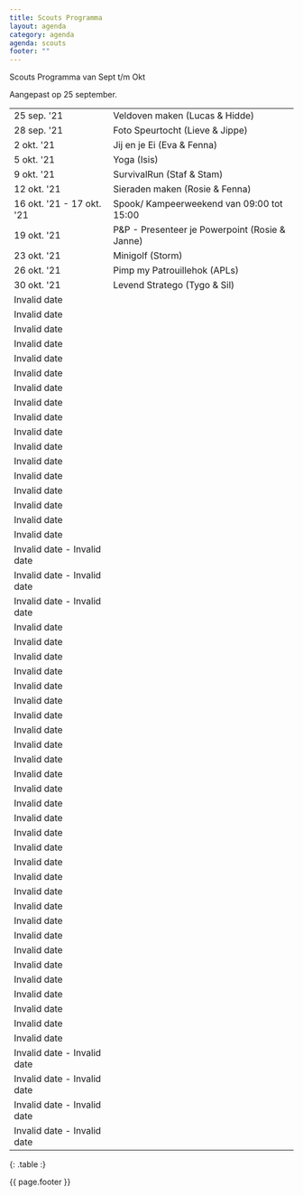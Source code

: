 ```yaml
---
title: Scouts Programma
layout: agenda
category: agenda
agenda: scouts
footer: ""
---
```


Scouts Programma van Sept t/m Okt

Aangepast op 25 september.

| | |
|---|---|
| 25 sep. '21 | Veldoven maken (Lucas & Hidde) |
| 28 sep. '21 | Foto Speurtocht (Lieve & Jippe) |
| 2 okt. '21 | Jij en je Ei (Eva & Fenna) |
| 5 okt. '21 | Yoga (Isis) |
| 9 okt. '21 | SurvivalRun (Staf & Stam) |
| 12 okt. '21 | Sieraden maken (Rosie & Fenna) |
| 16 okt. '21 - 17 okt. '21 | Spook/ Kampeerweekend  van 09:00 tot 15:00 |
| 19 okt. '21 | P&P - Presenteer je Powerpoint (Rosie & Janne) |
| 23 okt. '21 | Minigolf (Storm) |
| 26 okt. '21 | Pimp my Patrouillehok (APLs) |
| 30 okt. '21 | Levend Stratego (Tygo & Sil) |
| Invalid date |  |
| Invalid date |  |
| Invalid date |  |
| Invalid date |  |
| Invalid date |  |
| Invalid date |  |
| Invalid date |  |
| Invalid date |  |
| Invalid date |  |
| Invalid date |  |
| Invalid date |  |
| Invalid date |  |
| Invalid date |  |
| Invalid date |  |
| Invalid date |  |
| Invalid date |  |
| Invalid date |  |
| Invalid date - Invalid date |  |
| Invalid date - Invalid date |  |
| Invalid date - Invalid date |  |
| Invalid date |  |
| Invalid date |  |
| Invalid date |  |
| Invalid date |  |
| Invalid date |  |
| Invalid date |  |
| Invalid date |  |
| Invalid date |  |
| Invalid date |  |
| Invalid date |  |
| Invalid date |  |
| Invalid date |  |
| Invalid date |  |
| Invalid date |  |
| Invalid date |  |
| Invalid date |  |
| Invalid date |  |
| Invalid date |  |
| Invalid date |  |
| Invalid date |  |
| Invalid date |  |
| Invalid date |  |
| Invalid date |  |
| Invalid date |  |
| Invalid date |  |
| Invalid date |  |
| Invalid date |  |
| Invalid date |  |
| Invalid date |  |
| Invalid date - Invalid date |  |
| Invalid date - Invalid date |  |
| Invalid date - Invalid date |  |
| Invalid date - Invalid date |  |
{: .table :}

{{ page.footer }}
